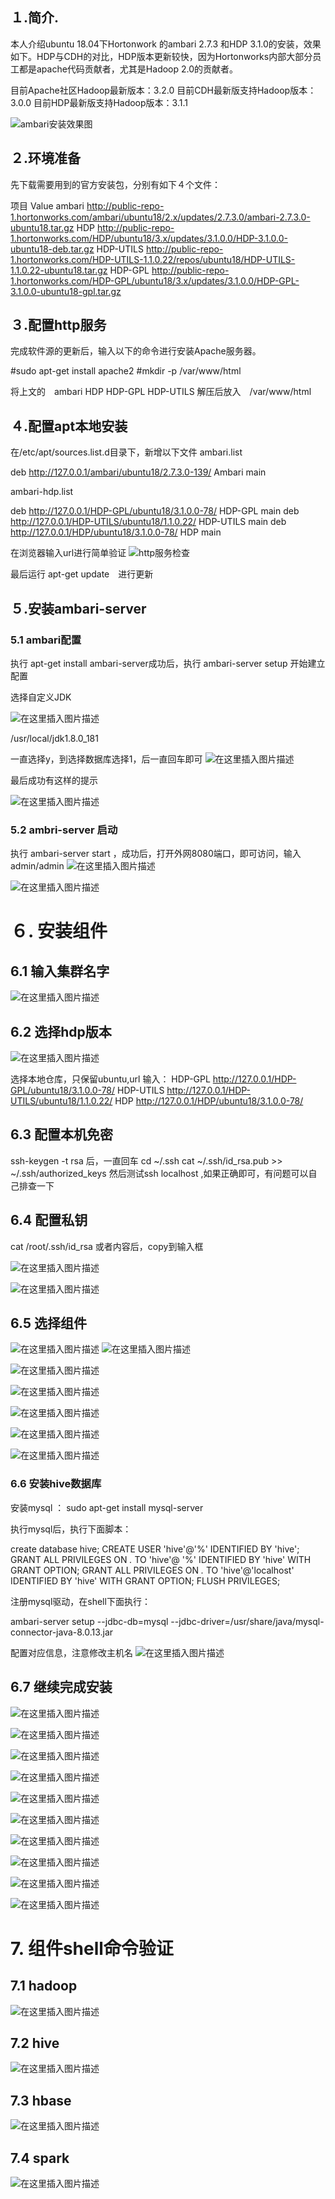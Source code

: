 



## １.简介.
本人介绍ubuntu 18.04下Hortonwork 的ambari 2.7.3 和HDP 3.1.0的安装，效果如下。HDP与CDH的对比，HDP版本更新较快，因为Hortonworks内部大部分员工都是apache代码贡献者，尤其是Hadoop 2.0的贡献者。

目前Apache社区Hadoop最新版本：3.2.0
目前CDH最新版支持Hadoop版本：3.0.0
目前HDP最新版支持Hadoop版本：3.1.1

![ambari安装效果图](imgs/watermark,type_ZmFuZ3poZW5naGVpdGk,shadow_10,text_aHR0cHM6Ly9ibG9nLmNzZG4ubmV0L3dlaWppYXNoZW5n,size_16,color_FFFFFF,t_70.png)

## ２.环境准备
先下载需要用到的官方安装包，分别有如下４个文件：

项目	Value
ambari	http://public-repo-1.hortonworks.com/ambari/ubuntu18/2.x/updates/2.7.3.0/ambari-2.7.3.0-ubuntu18.tar.gz
HDP	http://public-repo-1.hortonworks.com/HDP/ubuntu18/3.x/updates/3.1.0.0/HDP-3.1.0.0-ubuntu18-deb.tar.gz
HDP-UTILS	http://public-repo-1.hortonworks.com/HDP-UTILS-1.1.0.22/repos/ubuntu18/HDP-UTILS-1.1.0.22-ubuntu18.tar.gz
HDP-GPL	http://public-repo-1.hortonworks.com/HDP-GPL/ubuntu18/3.x/updates/3.1.0.0/HDP-GPL-3.1.0.0-ubuntu18-gpl.tar.gz
## ３.配置http服务  
完成软件源的更新后，输入以下的命令进行安装Apache服务器。

#sudo apt-get install apache2
#mkdir -p /var/www/html

将上文的　ambari HDP HDP-GPL HDP-UTILS 解压后放入　/var/www/html

## ４.配置apt本地安装 
在/etc/apt/sources.list.d目录下，新增以下文件
ambari.list

deb http://127.0.0.1/ambari/ubuntu18/2.7.3.0-139/ Ambari main

ambari-hdp.list

deb http://127.0.0.1/HDP-GPL/ubuntu18/3.1.0.0-78/ HDP-GPL main
deb http://127.0.0.1/HDP-UTILS/ubuntu18/1.1.0.22/ HDP-UTILS main
deb http://127.0.0.1/HDP/ubuntu18/3.1.0.0-78/ HDP main

在浏览器输入url进行简单验证
![http服务检查](imgs/watermark,type_ZmFuZ3poZW5naGVpdGk,shadow_10,text_aHR0cHM6Ly9ibG9nLmNzZG4ubmV0L3dlaWppYXNoZW5n,size_16,color_FFFFFF,t_70-20200322235857048.png)

最后运行 apt-get update　进行更新

##  ５.安装ambari-server   
### 5.1 ambari配置  
执行 apt-get install ambari-server成功后，执行
ambari-server setup 开始建立配置

选择自定义JDK

![在这里插入图片描述](imgs/watermark,type_ZmFuZ3poZW5naGVpdGk,shadow_10,text_aHR0cHM6Ly9ibG9nLmNzZG4ubmV0L3dlaWppYXNoZW5n,size_16,color_FFFFFF,t_70-20200322235932869.png)

/usr/local/jdk1.8.0_181

一直选择y，到选择数据库选择1，后一直回车即可
![在这里插入图片描述](imgs/watermark,type_ZmFuZ3poZW5naGVpdGk,shadow_10,text_aHR0cHM6Ly9ibG9nLmNzZG4ubmV0L3dlaWppYXNoZW5n,size_16,color_FFFFFF,t_70-20200322235942565.png)

最后成功有这样的提示

![在这里插入图片描述](imgs/watermark,type_ZmFuZ3poZW5naGVpdGk,shadow_10,text_aHR0cHM6Ly9ibG9nLmNzZG4ubmV0L3dlaWppYXNoZW5n,size_16,color_FFFFFF,t_70-20200323000121319.png)

### 5.2 ambri-server 启动   

执行 ambari-server start ，成功后，打开外网8080端口，即可访问，输入admin/admin
![在这里插入图片描述](imgs/watermark,type_ZmFuZ3poZW5naGVpdGk,shadow_10,text_aHR0cHM6Ly9ibG9nLmNzZG4ubmV0L3dlaWppYXNoZW5n,size_16,color_FFFFFF,t_70-20200323000137912.png)



![在这里插入图片描述](imgs/watermark,type_ZmFuZ3poZW5naGVpdGk,shadow_10,text_aHR0cHM6Ly9ibG9nLmNzZG4ubmV0L3dlaWppYXNoZW5n,size_16,color_FFFFFF,t_70-20200323000458084.png)



# ６. 安装组件

## 6.1 输入集群名字

![在这里插入图片描述](imgs/watermark,type_ZmFuZ3poZW5naGVpdGk,shadow_10,text_aHR0cHM6Ly9ibG9nLmNzZG4ubmV0L3dlaWppYXNoZW5n,size_16,color_FFFFFF,t_70-20200323000509738.png)

## 6.2 选择hdp版本

![在这里插入图片描述](imgs/watermark,type_ZmFuZ3poZW5naGVpdGk,shadow_10,text_aHR0cHM6Ly9ibG9nLmNzZG4ubmV0L3dlaWppYXNoZW5n,size_16,color_FFFFFF,t_70-20200323000523743.png)

选择本地仓库，只保留ubuntu,url 输入：
HDP-GPL http://127.0.0.1/HDP-GPL/ubuntu18/3.1.0.0-78/
HDP-UTILS http://127.0.0.1/HDP-UTILS/ubuntu18/1.1.0.22/
HDP http://127.0.0.1/HDP/ubuntu18/3.1.0.0-78/

## 6.3 配置本机免密

ssh-keygen -t rsa 后，一直回车
cd ~/.ssh
cat ~/.ssh/id_rsa.pub >> ~/.ssh/authorized_keys
然后测试ssh localhost ,如果正确即可，有问题可以自己排查一下



## 6.4 配置私钥

cat /root/.ssh/id_rsa 或者内容后，copy到输入框

![在这里插入图片描述](imgs/watermark,type_ZmFuZ3poZW5naGVpdGk,shadow_10,text_aHR0cHM6Ly9ibG9nLmNzZG4ubmV0L3dlaWppYXNoZW5n,size_16,color_FFFFFF,t_70-20200323000607406.png)



![在这里插入图片描述](imgs/watermark,type_ZmFuZ3poZW5naGVpdGk,shadow_10,text_aHR0cHM6Ly9ibG9nLmNzZG4ubmV0L3dlaWppYXNoZW5n,size_16,color_FFFFFF,t_70-20200323000614144.png)

## 6.5 选择组件

![在这里插入图片描述](imgs/watermark,type_ZmFuZ3poZW5naGVpdGk,shadow_10,text_aHR0cHM6Ly9ibG9nLmNzZG4ubmV0L3dlaWppYXNoZW5n,size_16,color_FFFFFF,t_70-20200323000626888.png)
![在这里插入图片描述](imgs/watermark,type_ZmFuZ3poZW5naGVpdGk,shadow_10,text_aHR0cHM6Ly9ibG9nLmNzZG4ubmV0L3dlaWppYXNoZW5n,size_16,color_FFFFFF,t_70-20200323000627159.png)

![在这里插入图片描述](imgs/watermark,type_ZmFuZ3poZW5naGVpdGk,shadow_10,text_aHR0cHM6Ly9ibG9nLmNzZG4ubmV0L3dlaWppYXNoZW5n,size_16,color_FFFFFF,t_70-20200323000639801.png)

![在这里插入图片描述](imgs/watermark,type_ZmFuZ3poZW5naGVpdGk,shadow_10,text_aHR0cHM6Ly9ibG9nLmNzZG4ubmV0L3dlaWppYXNoZW5n,size_16,color_FFFFFF,t_70-20200323000648712.png)

![在这里插入图片描述](imgs/watermark,type_ZmFuZ3poZW5naGVpdGk,shadow_10,text_aHR0cHM6Ly9ibG9nLmNzZG4ubmV0L3dlaWppYXNoZW5n,size_16,color_FFFFFF,t_70-20200323000655093.png)

![在这里插入图片描述](imgs/watermark,type_ZmFuZ3poZW5naGVpdGk,shadow_10,text_aHR0cHM6Ly9ibG9nLmNzZG4ubmV0L3dlaWppYXNoZW5n,size_16,color_FFFFFF,t_70-20200323000701402.png)

![在这里插入图片描述](imgs/watermark,type_ZmFuZ3poZW5naGVpdGk,shadow_10,text_aHR0cHM6Ly9ibG9nLmNzZG4ubmV0L3dlaWppYXNoZW5n,size_16,color_FFFFFF,t_70-20200323000707545.png)

###  6.6 安装hive数据库  
安装mysql ：
sudo apt-get install mysql-server

执行mysql后，执行下面脚本：

create database hive;
CREATE USER 'hive'@'%' IDENTIFIED BY 'hive';
GRANT ALL PRIVILEGES ON *.* TO 'hive'@ '%' IDENTIFIED BY 'hive' WITH GRANT OPTION;
GRANT ALL PRIVILEGES ON *.* TO 'hive'@'localhost' IDENTIFIED BY 'hive' WITH GRANT OPTION;
FLUSH PRIVILEGES;

注册mysql驱动，在shell下面执行：

ambari-server setup --jdbc-db=mysql --jdbc-driver=/usr/share/java/mysql-connector-java-8.0.13.jar

配置对应信息，注意修改主机名
![在这里插入图片描述](imgs/watermark,type_ZmFuZ3poZW5naGVpdGk,shadow_10,text_aHR0cHM6Ly9ibG9nLmNzZG4ubmV0L3dlaWppYXNoZW5n,size_16,color_FFFFFF,t_70-20200323000742414.png)

## 6.7 继续完成安装

![在这里插入图片描述](imgs/watermark,type_ZmFuZ3poZW5naGVpdGk,shadow_10,text_aHR0cHM6Ly9ibG9nLmNzZG4ubmV0L3dlaWppYXNoZW5n,size_16,color_FFFFFF,t_70-20200323000753455.png)

![在这里插入图片描述](imgs/watermark,type_ZmFuZ3poZW5naGVpdGk,shadow_10,text_aHR0cHM6Ly9ibG9nLmNzZG4ubmV0L3dlaWppYXNoZW5n,size_16,color_FFFFFF,t_70-20200323000801531.png)

![在这里插入图片描述](imgs/watermark,type_ZmFuZ3poZW5naGVpdGk,shadow_10,text_aHR0cHM6Ly9ibG9nLmNzZG4ubmV0L3dlaWppYXNoZW5n,size_16,color_FFFFFF,t_70-20200323000812102.png)

![在这里插入图片描述](imgs/watermark,type_ZmFuZ3poZW5naGVpdGk,shadow_10,text_aHR0cHM6Ly9ibG9nLmNzZG4ubmV0L3dlaWppYXNoZW5n,size_16,color_FFFFFF,t_70-20200323000817965.png)

![在这里插入图片描述](imgs/watermark,type_ZmFuZ3poZW5naGVpdGk,shadow_10,text_aHR0cHM6Ly9ibG9nLmNzZG4ubmV0L3dlaWppYXNoZW5n,size_16,color_FFFFFF,t_70-20200323000823863.png)

![在这里插入图片描述](imgs/watermark,type_ZmFuZ3poZW5naGVpdGk,shadow_10,text_aHR0cHM6Ly9ibG9nLmNzZG4ubmV0L3dlaWppYXNoZW5n,size_16,color_FFFFFF,t_70-20200323000829611.png)

![在这里插入图片描述](imgs/watermark,type_ZmFuZ3poZW5naGVpdGk,shadow_10,text_aHR0cHM6Ly9ibG9nLmNzZG4ubmV0L3dlaWppYXNoZW5n,size_16,color_FFFFFF,t_70-20200323000835616.png)

![在这里插入图片描述](imgs/watermark,type_ZmFuZ3poZW5naGVpdGk,shadow_10,text_aHR0cHM6Ly9ibG9nLmNzZG4ubmV0L3dlaWppYXNoZW5n,size_16,color_FFFFFF,t_70-20200323000841491.png)

![在这里插入图片描述](imgs/watermark,type_ZmFuZ3poZW5naGVpdGk,shadow_10,text_aHR0cHM6Ly9ibG9nLmNzZG4ubmV0L3dlaWppYXNoZW5n,size_16,color_FFFFFF,t_70-20200323000847023.png)

![在这里插入图片描述](imgs/watermark,type_ZmFuZ3poZW5naGVpdGk,shadow_10,text_aHR0cHM6Ly9ibG9nLmNzZG4ubmV0L3dlaWppYXNoZW5n,size_16,color_FFFFFF,t_70-20200323000853044.png)

# 7. 组件shell命令验证

## 7.1 hadoop

![在这里插入图片描述](imgs/watermark,type_ZmFuZ3poZW5naGVpdGk,shadow_10,text_aHR0cHM6Ly9ibG9nLmNzZG4ubmV0L3dlaWppYXNoZW5n,size_16,color_FFFFFF,t_70-20200323000905222.png)

## 7.2 hive

![在这里插入图片描述](imgs/watermark,type_ZmFuZ3poZW5naGVpdGk,shadow_10,text_aHR0cHM6Ly9ibG9nLmNzZG4ubmV0L3dlaWppYXNoZW5n,size_16,color_FFFFFF,t_70-20200323000914963.png)

## 7.3 hbase

![在这里插入图片描述](imgs/watermark,type_ZmFuZ3poZW5naGVpdGk,shadow_10,text_aHR0cHM6Ly9ibG9nLmNzZG4ubmV0L3dlaWppYXNoZW5n,size_16,color_FFFFFF,t_70-20200323000931039.png)

## 7.4 spark

![在这里插入图片描述](imgs/watermark,type_ZmFuZ3poZW5naGVpdGk,shadow_10,text_aHR0cHM6Ly9ibG9nLmNzZG4ubmV0L3dlaWppYXNoZW5n,size_16,color_FFFFFF,t_70-20200323000939056.png)